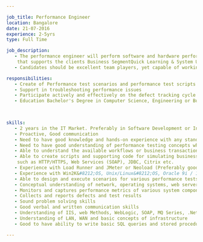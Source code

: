 ```yaml
---

job_title: Performance Engineer 
location: Bangalore
date: 21-07-2016
experience: 2-5yrs
type: Full Time

job_description:  
   - The performance engineer will perform software and hardware performance assessment on running software 
    that supports the clients Business SegmentQuick Learning & System Understanding Capability,
   - Candidates should be excellent team players, yet capable of working independently

responsibilities: 
   - Create of Performance test scenarios and performance test scripts
   - Support in troubleshooting performance issues
   - Participate actively and effectively on the defect tracking cycle
   - Education Bachelor's Degree in Computer Science, Engineering or Business Administration (on course or completed)

   

skills: 
   - 2 years in the IT Market. Preferably in Software Development or Infrastructure support (hardware).B.E./Btech  
   - Proactive, Good communication
   - Need to have good knowledge and hands-on experience with any standard industry performance testing tool
   - Need to have good understanding of performance testing concepts which includes concurrency, scalability, latency, throughput etc.
   - Able to understand the available workflows or business transactions for test script generation
   - Able to create scripts and supporting code for simulating business transactions using different protocols 
    such as HTTP/HTTPS, Web Services (SOAP), JDBC, Citrix etc.
   - Experience with Load Runner and JMeter or Neoload (Preferably good exposure to any open source tool)
   - Experience with Win2K&#8212;OS, Unix/Linux&#8212;OS, Oracle 9i / 10G, SQL, n-Tier architecture, Network - OSI 7 layers model
   - Able to design and execute scenarios for various performance tests like load, stress, endurance etc.
   - Conceptual understanding of network, operating systems, web server & databases and their architecture
   - Monitors and captures performance metrics of various system components like Web Servers, App Servers and Databases etc.
   - Collects and reports defects and test results
   - Sound problem solving skills
   - Good verbal and written communication skills
   - Understanding of IIS, web Methods, WebLogic, SOAP, MQ Series, .Net, J2EE, DCOM etc.
   - Understanding of LAN, WAN and basic concepts of infrastructure
   - Good to have ability to write basic SQL queries and stored procedures

---
```

